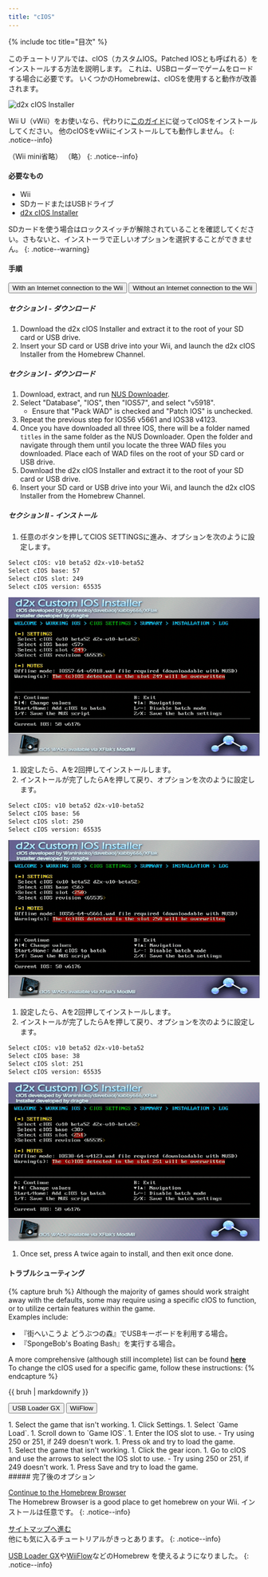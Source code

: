 ```yaml
---
title: "cIOS"
---
```


{% include toc title="目次" %}

このチュートリアルでは、cIOS（カスタムIOS。Patched IOSとも呼ばれる）をインストールする方法を説明します。 これは、USBローダーでゲームをロードする場合に必要です。 いくつかのHomebrewは、cIOSを使用すると動作が改善されます。

![d2x cIOS Installer](/images/cios/cIOS.png)

Wii U（vWii）をお使いなら、代わりに[このガイド](https://wiiu.hacks.guide/#/vwii-modding)に従ってcIOSをインストールしてください。 他のcIOSをvWiiにインストールしても動作しません。
{: .notice--info}

（Wii mini省略） （略）
{: .notice--info}

#### 必要なもの

- Wii
- SDカードまたはUSBドライブ
- [d2x cIOS Installer](https://hbb1.oscwii.org/hbb/d2x-cios-installer/d2x-cios-installer.zip)

SDカードを使う場合はロックスイッチが解除されていることを確認してください。さもないと、インストーラで正しいオプションを選択することができません。
{: .notice--warning}

#### 手順

<button class="tablinks btn btn--large btn--primary" id="defaultOpen" onclick="openTab(event, 'with-connection')">With an Internet connection to the Wii</button>
<button class="tablinks btn btn--large btn--info" onclick="openTab(event, 'without-connection')">Without an Internet connection to the Wii</button>

<div id="with-connection" class="blanktabcontent" markdown="1">

##### セクション I - ダウンロード

1. Download the d2x cIOS Installer and extract it to the root of your SD card or USB drive.
1. Insert your SD card or USB drive into your Wii, and launch the d2x cIOS Installer from the Homebrew Channel.
</div>
<div id="without-connection" class="blanktabcontent" markdown="1">

##### セクション I - ダウンロード

1. Download, extract, and run [NUS Downloader](https://github.com/WiiDatabase/nusdownloader/releases/latest/download/NUSD-Mod-NUS-Fix.zip).
1. Select "Database", "IOS", then "IOS57", and select "v5918".
   - Ensure that "Pack WAD" is checked and "Patch IOS" is unchecked.
1. Repeat the previous step for IOS56 v5661 and IOS38 v4123.
1. Once you have downloaded all three IOS, there will be a folder named `titles` in the same folder as the NUS Downloader. Open the folder and navigate through them until you locate the three WAD files you downloaded. Place each of WAD files on the root of your SD card or USB drive.
1. Download the d2x cIOS Installer and extract it to the root of your SD card or USB drive.
1. Insert your SD card or USB drive into your Wii, and launch the d2x cIOS Installer from the Homebrew Channel.
</div>

##### セクション II - インストール

1. 任意のボタンを押してCIOS SETTINGSに進み、オプションを次のように設定します。

```
Select cIOS: v10 beta52 d2x-v10-beta52
Select cIOS base: 57
Select cIOS slot: 249
Select cIOS version: 65535
```

![Install cIOS 249](/images/cios/Install249.png)

1. 設定したら、Aを2回押してインストールします。
1. インストールが完了したらAを押して戻り、オプションを次のように設定します。

```
Select cIOS: v10 beta52 d2x-v10-beta52
Select cIOS base: 56
Select cIOS slot: 250
Select cIOS version: 65535
```

![Install cIOS 250](/images/cios/Install250.png)

1. 設定したら、Aを2回押してインストールします。
1. インストールが完了したらAを押して戻り、オプションを次のように設定します。

```
Select cIOS: v10 beta52 d2x-v10-beta52
Select cIOS base: 38
Select cIOS slot: 251
Select cIOS version: 65535
```

![Install cIOS 251](/images/cios/Install251.png)

1. Once set, press A twice again to install, and then exit once done.

#### トラブルシューティング

{% capture bruh %}
Although the majority of games should work straight away with the defaults, some may require using a specific cIOS to function, or to utilize certain features within the game.<br> Examples include:

- 『街へいこうよ どうぶつの森』でUSBキーボードを利用する場合。
- 『SpongeBob's Boating Bash』を実行する場合。

A more comprehensive (although still incomplete) list can be found [**here**](https://wiki.gbatemp.net/wiki/Wii_cIOS_base_Compatibility_List)<br> To change the cIOS used for a specific game, follow these instructions:
{% endcapture %}

<div class="notice--warning">{{ bruh | markdownify }}</div>

<button class="tablinks btn btn--large btn--primary" id="defaultOpen" onclick="openTab(event, 'usbloadergx')">USB Loader GX</button>
<button class="tablinks btn btn--large btn--info" onclick="openTab(event, 'wiiflow')">WiiFlow</button>

<div id="usbloadergx" class="blanktabcontent" markdown="1">
1. Select the game that isn't working.
1. Click Settings.
1. Select `Game Load`.
1. Scroll down to `Game IOS`.
1. Enter the IOS slot to use.
    - Try using 250 or 251, if 249 doesn't work.
1. Press ok and try to load the game.
</div>
<div id="wiiflow" class="blanktabcontent" markdown="1">
1. Select the game that isn't working.
1. Click the gear icon.
1. Go to cIOS and use the arrows to select the IOS slot to use.
    - Try using 250 or 251, if 249 doesn't work.
1. Press Save and try to load the game.
</div>
##### 完了後のオプション

[Continue to the Homebrew Browser](hbb)<br> The Homebrew Browser is a good place to get homebrew on your Wii. インストールは任意です。
{: .notice--info}

[サイトマップへ進む](site-navigation)<br> 他にも気に入るチュートリアルがきっとあります。
{: .notice--info}

[USB Loader GX](usbloadergx)や[WiiFlow](wiiflow)などのHomebrew を使えるようになりました。
{: .notice--info}

<script>
    let tabcontent = document.getElementsByClassName("blanktabcontent");
    let tablinks = document.getElementsByClassName("tablinks");

    function openTab(evt, tabName) {
        let element;

        for (element of tabcontent) {
            element.style.display = "none";
        }

        for (element of tablinks) {
            element.className = element.className.replace("btn--primary", "btn--info");
            if (!element.className.includes('btn--info'))
                element.className += " btn--info";
        }

        document.getElementById(tabName).style.display = "block";
        evt.currentTarget.className = evt.currentTarget.className.replace("btn--info", "btn--primary");
    }

    // Get the element with id="defaultOpen" and click on it
    document.getElementById("defaultOpen").click();
</script>
